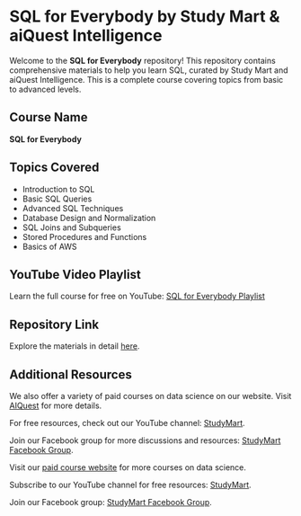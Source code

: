 <!DOCTYPE html>
<html>
<head>
  <title>SQL for Everybody by Study Mart & aiQuest Intelligence</title>
</head>
<body>
  <h1>SQL for Everybody by Study Mart & aiQuest Intelligence</h1>
  <p>Welcome to the <strong>SQL for Everybody</strong> repository! This repository contains comprehensive materials to help you learn SQL, curated by Study Mart and aiQuest Intelligence. This is a complete course covering topics from basic to advanced levels.</p>

  <h2>Course Name</h2>
  <p><strong>SQL for Everybody</strong></p>

  <h2>Topics Covered</h2>
  <ul>
    <li>Introduction to SQL</li>
    <li>Basic SQL Queries</li>
    <li>Advanced SQL Techniques</li>
    <li>Database Design and Normalization</li>
    <li>SQL Joins and Subqueries</li>
    <li>Stored Procedures and Functions</li>
    <li>Basics of AWS</li>
  </ul>

  <h2>YouTube Video Playlist</h2>
  <p>Learn the full course for free on YouTube: <a href="https://www.youtube.com/playlist?list=PLKdU0fuY4OFduhpa23Wy5fRv6SGxp2ho0" target="_blank">SQL for Everybody Playlist</a></p>

  <h2>Repository Link</h2>
  <p>Explore the materials in detail <a href="https://github.com/rashakil-ds/SQL-for-Everybody" target="_blank">here</a>.</p>

  <h2>Additional Resources</h2>
  <p>We also offer a variety of paid courses on data science on our website. Visit <a href="https://aiquest.org/" target="_blank">AIQuest</a> for more details.</p>
  <p>For free resources, check out our YouTube channel: <a href="https://www.youtube.com/StudyMart" target="_blank">StudyMart</a>.</p>
  <p>Join our Facebook group for more discussions and resources: <a href="https://www.facebook.com/groups/StudyMart" target="_blank">StudyMart Facebook Group</a>.</p>

  <footer>
    <p>Visit our <a href="https://aiquest.org/" target="_blank">paid course website</a> for more courses on data science.</p>
    <p>Subscribe to our YouTube channel for free resources: <a href="https://www.youtube.com/StudyMart" target="_blank">StudyMart</a>.</p>
    <p>Join our Facebook group: <a href="https://www.facebook.com/groups/StudyMart" target="_blank">StudyMart Facebook Group</a>.</p>
  </footer>
</body>
</html>
